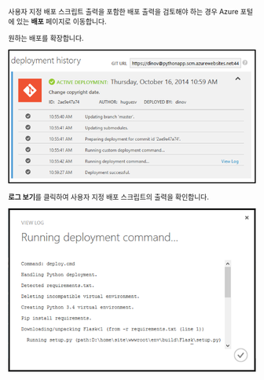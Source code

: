 사용자 지정 배포 스크립트 출력을 포함한 배포 출력을 검토해야 하는 경우 Azure 포털에 있는 **배포** 페이지로 이동합니다.

원하는 배포를 확장합니다.

![](./media/web-sites-python-troubleshoot-deployment/portal-deployment-history.png)

**로그 보기**를 클릭하여 사용자 지정 배포 스크립트의 출력을 확인합니다.

![](./media/web-sites-python-troubleshoot-deployment/portal-deployment-log.png)

<!---HONumber=62-->